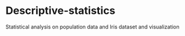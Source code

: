 # Descriptive-statistics
Statistical analysis on population data and Iris dataset and visualization
